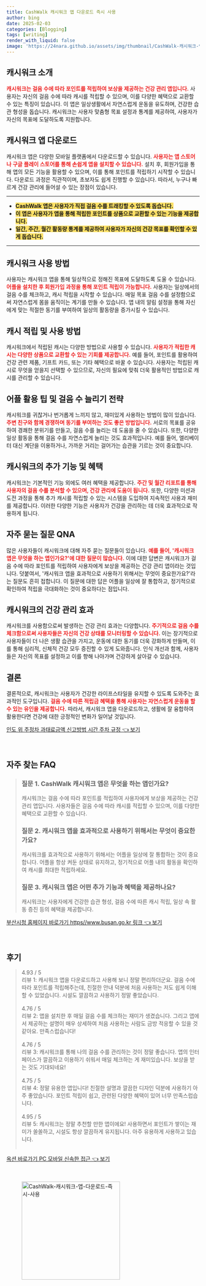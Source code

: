 ```yaml
---
title: CashWalk 캐시워크 앱 다운로드 즉시 사용
author: bing
date: 2025-02-03
categories: [Blogging]
tags: [writing]
render_with_liquid: false
image: 'https://24nara.github.io/assets/img/thumbnail/CashWalk-캐시워크-앱-다운로드-즉시-사용.webp'
---
```



<h2 id='캐시워크 소개'>캐시워크 소개</h2>

<p><b><span style="color: #ee2323;">캐시워크는 걸음 수에 따라 포인트를 적립하여 보상을 제공하는 건강 관리 앱입니다.</span></b> 사용자는 자신의 걸음 수에 따라 캐시를 적립할 수 있으며, 이를 다양한 혜택으로 교환할 수 있는 특징이 있습니다. 이 앱은 일상생활에서 자연스럽게 운동을 유도하며, 건강한 습관 형성을 돕습니다. 캐시워크는 사용자 맞춤형 목표 설정과 통계를 제공하여, 사용자가 자신의 목표에 도달하도록 지원합니다.</p>

<h2 id='캐시워크 앱 다운로드'>캐시워크 앱 다운로드</h2>

<p>캐시워크 앱은 다양한 모바일 플랫폼에서 다운로드할 수 있습니다. <b><span style="color: #ee2323;">사용자는 앱 스토어나 구글 플레이 스토어를 통해 손쉽게 앱을 설치할 수 있습니다.</span></b> 설치 후, 회원가입을 통해 앱의 모든 기능을 활용할 수 있으며, 이를 통해 포인트를 적립하기 시작할 수 있습니다. 다운로드 과정은 직관적이며, 초보자도 쉽게 진행할 수 있습니다. 따라서, 누구나 빠르게 건강 관리에 들어설 수 있는 장점이 있습니다.</p>

<hr />

<ul>
    <li><b><span style="background-color: #ffe066;">CashWalk 앱은 사용자가 직접 걸음 수를 트래킹할 수 있도록 돕습니다.</span></b></li>
    <li><b><span style="background-color: #ffe066;">이 앱은 사용자가 앱을 통해 적립한 포인트를 상품으로 교환할 수 있는 기능을 제공합니다.</span></b></li>
    <li><b><span style="background-color: #ffe066;">일간, 주간, 월간 활동량 통계를 제공하여 사용자가 자신의 건강 목표를 확인할 수 있게 돕습니다.</span></b></li>
</ul>

<hr />

<h2 id='캐시워크 사용 방법'>캐시워크 사용 방법</h2>

<p>사용자는 캐시워크 앱을 통해 일상적으로 정해진 목표에 도달하도록 도울 수 있습니다. <b><span style="color: #ee2323;">어플을 설치한 후 회원가입 과정을 통해 포인트 적립이 가능합니다.</span></b> 사용자는 일상에서의 걸음 수를 체크하고, 캐시 적립을 시작할 수 있습니다. 매일 목표 걸음 수를 설정함으로써 자연스럽게 몸을 움직이는 계기를 만들 수 있습니다. 앱 내의 알림 설정을 통해 자신에게 맞는 적절한 동기를 부여하여 일상의 활동량을 증가시킬 수 있습니다.</p>

<h2 id='캐시 적립 및 사용 방법'>캐시 적립 및 사용 방법</h2>

<p>캐시워크에서 적립된 캐시는 다양한 방법으로 사용할 수 있습니다. <b><span style="color: #ee2323;">사용자가 적립한 캐시는 다양한 상품으로 교환할 수 있는 기회를 제공합니다.</span></b> 예를 들어, 포인트를 활용하여 건강 관련 제품, 기프트 카드, 또는 기타 혜택으로 바꿀 수 있습니다. 사용자는 적립된 캐시로 무엇을 얻을지 선택할 수 있으므로, 자신의 필요에 맞춰 더욱 활용적인 방법으로 캐시를 관리할 수 있습니다.</p>

<h2 id='어플 활용 팁 및 걸음 수 늘리기 전략'>어플 활용 팁 및 걸음 수 늘리기 전략</h2>

<p>캐시워크를 귀찮거나 번거롭게 느끼지 않고, 재미있게 사용하는 방법이 많이 있습니다. <b><span style="color: #ee2323;">주변 친구와 함께 경쟁하며 동기를 부여하는 것도 좋은 방법입니다.</span></b> 서로의 목표를 공유하여 경쾌한 분위기를 만들고, 걸음 수를 늘리는 데 도움을 줄 수 있습니다. 또한, 다양한 일상 활동을 통해 걸음 수를 자연스럽게 늘리는 것도 효과적입니다. 예를 들어, 엘리베이터 대신 계단을 이용하거나, 가까운 거리는 걸어가는 습관을 기르는 것이 중요합니다.</p>

<h2 id='캐시워크의 추가 기능 및 혜택'>캐시워크의 추가 기능 및 혜택</h2>

<p>캐시워크는 기본적인 기능 외에도 여러 혜택을 제공합니다. <b><span style="color: #ee2323;">주간 및 월간 리포트를 통해 사용자의 걸음 수를 분석할 수 있으며, 건강 관리에 도움이 됩니다.</span></b> 또한, 다양한 미션과 도전 과정을 통해 추가 캐시를 적립할 수 있는 시스템을 도입하여 지속적인 사용과 재미를 제공합니다. 이러한 다양한 기능은 사용자가 건강을 관리하는 데 더욱 효과적으로 작용하게 됩니다.</p>

<h2 id='자주 묻는 질문 QNA'>자주 묻는 질문 QNA</h2>

<p>많은 사용자들이 캐시워크에 대해 자주 묻는 질문들이 있습니다. <b><span style="color: #ee2323;">예를 들어, '캐시워크 앱은 무엇을 하는 앱인가요?'에 대한 질문이 많습니다.</span></b> 이에 대한 답변은 캐시워크가 걸음 수에 따라 포인트를 적립하여 사용자에게 보상을 제공하는 건강 관리 앱이라는 것입니다. 덧붙여서, '캐시워크 앱을 효과적으로 사용하기 위해서는 무엇이 중요한가요?'라는 질문도 흔히 접합니다. 이 질문에 대한 답은 어플을 일상에 잘 통합하고, 정기적으로 확인하여 적립을 극대화하는 것이 중요하다는 점입니다.</p>

<h2 id='캐시워크의 건강 관리 효과'>캐시워크의 건강 관리 효과</h2>

<p>캐시워크를 사용함으로써 발생하는 건강 관리 효과는 다양합니다. <b><span style="color: #ee2323;">주기적으로 걸음 수를 체크함으로써 사용자들은 자신의 건강 상태를 모니터링할 수 있습니다.</span></b> 이는 장기적으로 사용자들이 더 나은 생활 습관을 가지고, 운동에 대한 동기를 더욱 강화하게 만들며, 이를 통해 심리적, 신체적 건강 모두 증진할 수 있게 도와줍니다. 인식 개선과 함께, 사용자들은 자신의 목표를 설정하고 이를 향해 나아가며 건강하게 살아갈 수 있습니다.</p>

<h2 id='결론'>결론</h2>

<p>결론적으로, 캐시워크는 사용자가 건강한 라이프스타일을 유지할 수 있도록 도와주는 효과적인 도구입니다. <b><span style="color: #ee2323;">걸음 수에 따른 적립금 혜택을 통해 사용자는 자연스럽게 운동을 할 수 있는 유인을 제공합니다.</span></b> 따라서, 캐시워크 앱을 다운로드하고, 생활에 잘 융합하여 활용한다면 건강에 대한 긍정적인 변화가 일어날 것입니다.</p>


<p><a class="click-button" title="인도 위 주정차 과태료금액 신고방법 시간 주차 규정" href="https://24nara.github.io/posts/%EC%9D%B8%EB%8F%84-%EC%9C%84-%EC%A3%BC%EC%A0%95%EC%B0%A8-%EA%B3%BC%ED%83%9C%EB%A3%8C%EA%B8%88%EC%95%A1-%EC%8B%A0%EA%B3%A0%EB%B0%A9%EB%B2%95-%EC%8B%9C%EA%B0%84-%EC%A3%BC%EC%B0%A8-%EA%B7%9C%EC%A0%95/" rel="dofollow">인도 위 주정차 과태료금액 신고방법 시간 주차 규정 👈 보기</a></p><br>
<h2 id='자주_찾는_FAQ'>자주 찾는 FAQ</h2>
<div itemscope="" itemtype="https://schema.org/FAQPage"> 
<blockquote> 
<div itemscope="" itemprop="mainEntity" itemtype="https://schema.org/Question"> 
<h3 itemprop="name">질문 1. CashWalk 캐시워크 앱은 무엇을 하는 앱인가요?</h3> 
<div itemscope="" itemprop="acceptedAnswer" itemtype="https://schema.org/Answer"> 
<span itemprop="text"> 
<p>캐시워크는 걸음 수에 따라 포인트를 적립하여 사용자에게 보상을 제공하는 건강 관리 앱입니다. 사용자들은 걸음 수에 따라 캐시를 적립할 수 있으며, 이를 다양한 혜택으로 교환할 수 있습니다.</p> 
</span> 
</div> 
</div> 

<div itemscope="" itemprop="mainEntity" itemtype="https://schema.org/Question"> 
<h3 itemprop="name">질문 2. 캐시워크 앱을 효과적으로 사용하기 위해서는 무엇이 중요한가요?</h3> 
<div itemscope="" itemprop="acceptedAnswer" itemtype="https://schema.org/Answer"> 
<span itemprop="text"> 
<p>캐시워크를 효과적으로 사용하기 위해서는 어플을 일상에 잘 통합하는 것이 중요합니다. 어플을 항상 켜둔 상태로 유지하고, 정기적으로 어플 내의 활동을 확인하여 캐시를 최대한 적립하세요.</p> 
</span> 
</div> 
</div> 

<div itemscope="" itemprop="mainEntity" itemtype="https://schema.org/Question"> 
<h3 itemprop="name">질문 3. 캐시워크 앱은 어떤 추가 기능과 혜택을 제공하나요?</h3> 
<div itemscope="" itemprop="acceptedAnswer" itemtype="https://schema.org/Answer"> 
<span itemprop="text"> 
<p>캐시워크는 사용자에게 건강한 습관 형성, 걸음 수에 따른 캐시 적립, 일상 속 활동 증진 등의 혜택을 제공합니다.</p> 
</span> 
</div> 
</div> 
</blockquote> 
</div>
<p><a class="click-button" title="부산시청 홈페이지 바로가기 https//www.busan.go.kr 링크" href="https://24nara.github.io/posts/%EB%B6%80%EC%82%B0%EC%8B%9C%EC%B2%AD-%ED%99%88%ED%8E%98%EC%9D%B4%EC%A7%80-%EB%B0%94%EB%A1%9C%EA%B0%80%EA%B8%B0-httpswww.busan.go.kr-%EB%A7%81%ED%81%AC/" rel="dofollow">부산시청 홈페이지 바로가기 https//www.busan.go.kr 링크 👈 보기</a></p><br>
<h2 id='후기'>후기</h2>
<div itemscope itemtype="https://schema.org/Product">
  <blockquote>
  <div itemprop="review" itemscope itemtype="https://schema.org/Review">
      <div itemprop="reviewRating" itemscope itemtype="https://schema.org/Rating"> <span itemprop="ratingValue">4.93</span> / <span itemprop="bestRating">5</span> </div>
      <span itemprop="reviewBody">리뷰 1: 캐시워크 앱을 다운로드하고 사용해 보니 정말 편리하더군요. 걸음 수에 따라 포인트를 적립해주는데, 친절한 안내 덕분에 처음 사용하는 저도 쉽게 이해할 수 있었습니다. 시설도 깔끔하고 사용하기 정말 좋았습니다.</span>
  </div>
  <br>
  <div itemprop="review" itemscope itemtype="https://schema.org/Review">
      <div itemprop="reviewRating" itemscope itemtype="https://schema.org/Rating"> <span itemprop="ratingValue">4.76</span> / <span itemprop="bestRating">5</span> </div>
      <span itemprop="reviewBody">리뷰 2: 앱을 설치한 후 매일 걸음 수를 체크하는 재미가 생겼습니다. 그리고 앱에서 제공하는 설명이 매우 상세하여 처음 사용하는 사람도 금방 적응할 수 있을 것 같아요. 만족스럽습니다!</span>
  </div>
  <br>
  <div itemprop="review" itemscope itemtype="https://schema.org/Review">
      <div itemprop="reviewRating" itemscope itemtype="https://schema.org/Rating"> <span itemprop="ratingValue">4.76</span> / <span itemprop="bestRating">5</span> </div>
      <span itemprop="reviewBody">리뷰 3: 캐시워크를 통해 나의 걸음 수를 관리하는 것이 정말 좋습니다. 앱의 인터페이스가 깔끔하고 이용하기 쉬워서 매일 체크하는 게 재미있습니다. 보상을 받는 것도 기대되네요!</span>
  </div>
  <br>
  <div itemprop="review" itemscope itemtype="https://schema.org/Review">
      <div itemprop="reviewRating" itemscope itemtype="https://schema.org/Rating"> <span itemprop="ratingValue">4.75</span> / <span itemprop="bestRating">5</span> </div>
      <span itemprop="reviewBody">리뷰 4: 정말 유용한 앱입니다! 친절한 설명과 깔끔한 디자인 덕분에 사용하기 아주 좋았습니다. 포인트 적립이 쉽고, 관련된 다양한 혜택이 있어 너무 만족스럽습니다.</span>
  </div>
  <br>
  <div itemprop="review" itemscope itemtype="https://schema.org/Review">
      <div itemprop="reviewRating" itemscope itemtype="https://schema.org/Rating"> <span itemprop="ratingValue">4.95</span> / <span itemprop="bestRating">5</span> </div>
      <span itemprop="reviewBody">리뷰 5: 캐시워크는 정말 추천할 만한 앱이에요! 사용하면서 포인트가 쌓이는 재미가 쏠쏠하고, 시설도 항상 깔끔하게 유지됩니다. 아주 유용하게 사용하고 있습니다.</span>
  </div>
  <br>
  </blockquote>
</div>
<p><a class="click-button" title="옥션 바로가기 PC 모바일 신속한 접근" href="https://24nara.github.io/posts/%EC%98%A5%EC%85%98-%EB%B0%94%EB%A1%9C%EA%B0%80%EA%B8%B0-PC-%EB%AA%A8%EB%B0%94%EC%9D%BC-%EC%8B%A0%EC%86%8D%ED%95%9C-%EC%A0%91%EA%B7%BC/" rel="dofollow">옥션 바로가기 PC 모바일 신속한 접근 👈 보기</a></p><br>
<figure class="image"><img src="https://24nara.github.io/assets/img/thumbnail/CashWalk-캐시워크-앱-다운로드-즉시-사용.webp" alt="CashWalk-캐시워크-앱-다운로드-즉시-사용" width="256" height="256"></figure>